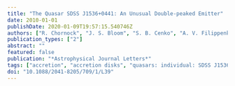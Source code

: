 ```yaml
---
title: "The Quasar SDSS J1536+0441: An Unusual Double-peaked Emitter"
date: 2010-01-01
publishDate: 2020-01-09T19:57:15.540746Z
authors: ["R. Chornock", "J. S. Bloom", "S. B. Cenko", "A. V. Filippenko", "J. M. Silverman", "M. D. Hicks", "K. J. Lawrence", "A. J. Mendez", "M. Rafelski", "A. M. Wolfe"]
publication_types: ["2"]
abstract: ""
featured: false
publication: "*Astrophysical Journal Letters*"
tags: ["accretion", "accretion disks", "quasars: individual: SDSS J153636.22+044127.0", "Astrophysics - Cosmology and Nongalactic Astrophysics", "Astrophysics - High Energy Astrophysical Phenomena"]
doi: "10.1088/2041-8205/709/1/L39"
---
```



